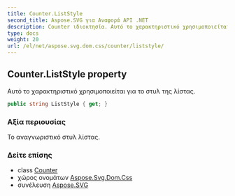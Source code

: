 ```yaml
---
title: Counter.ListStyle
second_title: Aspose.SVG για Αναφορά API .NET
description: Counter ιδιοκτησία. Αυτό το χαρακτηριστικό χρησιμοποιείται για το στυλ της λίστας.
type: docs
weight: 20
url: /el/net/aspose.svg.dom.css/counter/liststyle/
---
```

## Counter.ListStyle property

Αυτό το χαρακτηριστικό χρησιμοποιείται για το στυλ της λίστας.

```csharp
public string ListStyle { get; }
```

### Αξία περιουσίας

Το αναγνωριστικό στυλ λίστας.

### Δείτε επίσης

* class [Counter](../)
* χώρος ονομάτων [Aspose.Svg.Dom.Css](../../counter/)
* συνέλευση [Aspose.SVG](../../../)


